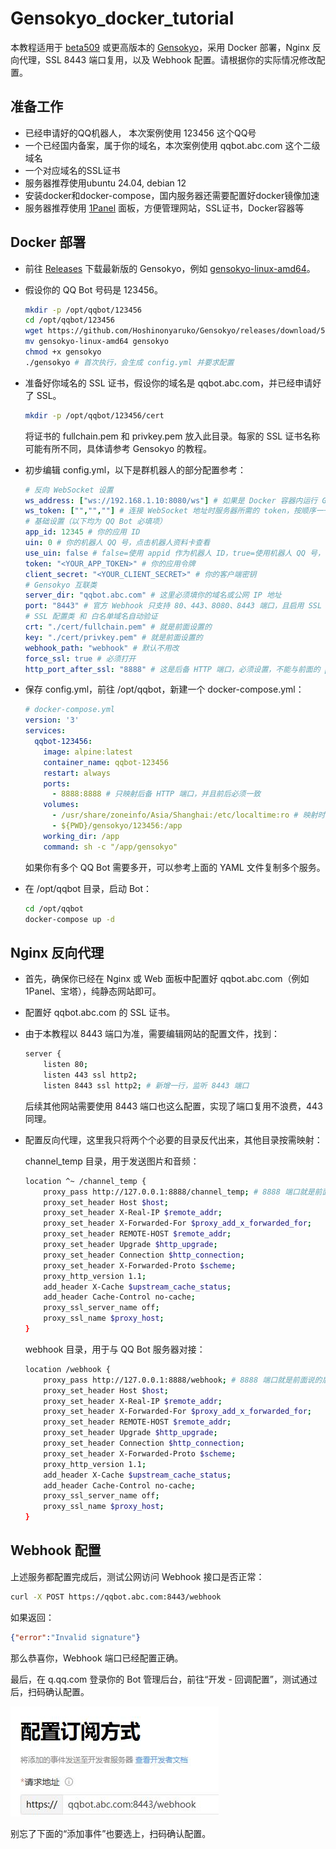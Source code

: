 # Gensokyo_docker_tutorial

本教程适用于 [beta509](https://github.com/Hoshinonyaruko/Gensokyo/commit/1c6e0723c92c7f6485d0df97c0da18d6cf53578e) 或更高版本的 [Gensokyo](https://github.com/Hoshinonyaruko/Gensokyo)，采用 Docker 部署，Nginx 反向代理，SSL 8443 端口复用，以及 Webhook 配置。请根据你的实际情况修改配置。

## 准备工作
- 已经申请好的QQ机器人， 本次案例使用 123456 这个QQ号
- 一个已经国内备案，属于你的域名，本次案例使用 qqbot.abc.com 这个二级域名
- 一个对应域名的SSL证书
- 服务器推荐使用ubuntu 24.04, debian 12
- 安装docker和docker-compose，国内服务器还需要配置好docker镜像加速
- 服务器推荐使用 [1Panel](https://1panel.cn/docs/installation/online_installation/) 面板，方便管理网站，SSL证书，Docker容器等

## Docker 部署

- 前往 [Releases](https://github.com/Hoshinonyaruko/Gensokyo/releases) 下载最新版的 Gensokyo，例如 [gensokyo-linux-amd64](https://github.com/Hoshinonyaruko/Gensokyo/releases/download/512%2Fmerge/gensokyo-linux-amd64)。
- 假设你的 QQ Bot 号码是 123456。

  ```bash
  mkdir -p /opt/qqbot/123456
  cd /opt/qqbot/123456
  wget https://github.com/Hoshinonyaruko/Gensokyo/releases/download/512%2Fmerge/gensokyo-linux-amd64
  mv gensokyo-linux-amd64 gensokyo
  chmod +x gensokyo
  ./gensokyo # 首次执行，会生成 config.yml 并要求配置
  ```

- 准备好你域名的 SSL 证书，假设你的域名是 qqbot.abc.com，并已经申请好了 SSL。

  ```bash
  mkdir -p /opt/qqbot/123456/cert
  ```

  将证书的 fullchain.pem 和 privkey.pem 放入此目录。每家的 SSL 证书名称可能有所不同，具体请参考 Gensokyo 的教程。

- 初步编辑 config.yml，以下是群机器人的部分配置参考：

  ```yaml
  # 反向 WebSocket 设置
  ws_address: ["ws://192.168.1.10:8080/ws"] # 如果是 Docker 容器内运行 Gensokyo，需要将 WebSocket 地址设置为宿主机或容器映射的地址，不能使用 127.0.0.1 或 localhost
  ws_token: ["","",""] # 连接 WebSocket 地址时服务器所需的 token，按顺序一一对应，如果是 ws 地址，没有密钥，请留空
  # 基础设置（以下均为 QQ Bot 必填项）
  app_id: 12345 # 你的应用 ID
  uin: 0 # 你的机器人 QQ 号，点击机器人资料卡查看
  use_uin: false # false=使用 appid 作为机器人 ID，true=使用机器人 QQ 号，需设置正确的 uin
  token: "<YOUR_APP_TOKEN>" # 你的应用令牌
  client_secret: "<YOUR_CLIENT_SECRET>" # 你的客户端密钥
  # Gensokyo 互联类
  server_dir: "qqbot.abc.com" # 这里必须填你的域名或公网 IP 地址
  port: "8443" # 官方 Webhook 只支持 80、443、8080、8443 端口，且启用 SSL
  # SSL 配置类 和 白名单域名自动验证
  crt: "./cert/fullchain.pem" # 就是前面设置的
  key: "./cert/privkey.pem" # 就是前面设置的
  webhook_path: "webhook" # 默认不用改
  force_ssl: true # 必须打开
  http_port_after_ssl: "8888" # 这是后备 HTTP 端口，必须设置，不能与前面的 port 重复
  ```

- 保存 config.yml，前往 /opt/qqbot，新建一个 docker-compose.yml：

  ```yaml
  # docker-compose.yml
  version: '3'
  services:
    qqbot-123456:
      image: alpine:latest
      container_name: qqbot-123456
      restart: always
      ports:
        - 8888:8888 # 只映射后备 HTTP 端口，并且前后必须一致
      volumes:
        - /usr/share/zoneinfo/Asia/Shanghai:/etc/localtime:ro # 映射时区
        - ${PWD}/gensokyo/123456:/app
      working_dir: /app
      command: sh -c "/app/gensokyo"
  ```

  如果你有多个 QQ Bot 需要多开，可以参考上面的 YAML 文件复制多个服务。

- 在 /opt/qqbot 目录，启动 Bot：

  ```bash
  cd /opt/qqbot
  docker-compose up -d
  ```

## Nginx 反向代理

- 首先，确保你已经在 Nginx 或 Web 面板中配置好 qqbot.abc.com（例如 1Panel、宝塔），纯静态网站即可。
- 配置好 qqbot.abc.com 的 SSL 证书。
- 由于本教程以 8443 端口为准，需要编辑网站的配置文件，找到：

  ```bash
  server {
      listen 80;
      listen 443 ssl http2;
      listen 8443 ssl http2; # 新增一行，监听 8443 端口
  ```

  后续其他网站需要使用 8443 端口也这么配置，实现了端口复用不浪费，443 同理。

- 配置反向代理，这里我只将两个个必要的目录反代出来，其他目录按需映射：

  channel_temp 目录，用于发送图片和音频：

  ```bash
  location ^~ /channel_temp {
      proxy_pass http://127.0.0.1:8888/channel_temp; # 8888 端口就是前面说的后备 HTTP 端口
      proxy_set_header Host $host;
      proxy_set_header X-Real-IP $remote_addr;
      proxy_set_header X-Forwarded-For $proxy_add_x_forwarded_for;
      proxy_set_header REMOTE-HOST $remote_addr;
      proxy_set_header Upgrade $http_upgrade;
      proxy_set_header Connection $http_connection;
      proxy_set_header X-Forwarded-Proto $scheme;
      proxy_http_version 1.1;
      add_header X-Cache $upstream_cache_status;
      add_header Cache-Control no-cache;
      proxy_ssl_server_name off;
      proxy_ssl_name $proxy_host;
  }
  ```

  webhook 目录，用于与 QQ Bot 服务器对接：

  ```bash
  location /webhook {
      proxy_pass http://127.0.0.1:8888/webhook; # 8888 端口就是前面说的后备 HTTP 端口
      proxy_set_header Host $host;
      proxy_set_header X-Real-IP $remote_addr;
      proxy_set_header X-Forwarded-For $proxy_add_x_forwarded_for;
      proxy_set_header REMOTE-HOST $remote_addr;
      proxy_set_header Upgrade $http_upgrade;
      proxy_set_header Connection $http_connection;
      proxy_set_header X-Forwarded-Proto $scheme;
      proxy_http_version 1.1;
      add_header X-Cache $upstream_cache_status;
      add_header Cache-Control no-cache;
      proxy_ssl_server_name off;
      proxy_ssl_name $proxy_host;
  }
  ```

## Webhook 配置

上述服务都配置完成后，测试公网访问 Webhook 接口是否正常：

```bash
curl -X POST https://qqbot.abc.com:8443/webhook
```

如果返回：

```json
{"error":"Invalid signature"}
```

那么恭喜你，Webhook 端口已经配置正确。

最后，在 q.qq.com 登录你的 Bot 管理后台，前往“开发 - 回调配置”，测试通过后，扫码确认配置。

![webhook](images/webhook.jpg)

别忘了下面的“添加事件”也要选上，扫码确认配置。